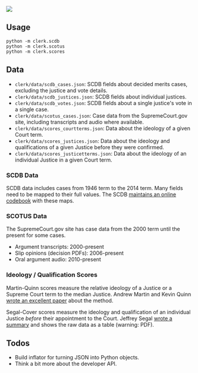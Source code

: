 ![](https://cloud.githubusercontent.com/assets/109988/9503675/7a4bdfee-4c06-11e5-8619-e8f85ccb49f2.png)

## Usage
```
python -m clerk.scdb
python -m clerk.scotus
python -m clerk.scores
```

## Data
* `clerk/data/scdb_cases.json`: SCDB fields about decided merits cases, excluding the justice and vote details.
* `clerk/data/scdb_justices.json`: SCDB fields about individual justices.
* `clerk/data/scdb_votes.json`: SCDB fields about a single justice's vote in a single case.
* `clerk/data/scotus_cases.json`: Case data from the SupremeCourt.gov site, including transcripts and audio where available.
* `clerk/data/scores_courtterms.json`: Data about the ideology of a given Court term.
* `clerk/data/scores_justices.json`: Data about the ideology and qualifications of a given Justice before they were confirmed.
* `clerk/data/scores_justicetterms.json`: Data about the ideology of an individual Justice in a given Court term.

### SCDB Data
SCDB data includes cases from 1946 term to the 2014 term. Many fields need to be mapped to their full values. The SCDB [maintains an online codebook](http://scdb.wustl.edu/documentation.php) with these maps.

### SCOTUS Data
The SupremeCourt.gov site has case data from the 2000 term until the present for some cases.
* Argument transcripts: 2000-present
* Slip opinions (decision PDFs): 2006-present
* Oral argument audio: 2010-present

### Ideology / Qualification Scores
Martin-Quinn scores measure the relative ideology of a Justice or a Supreme Court term to the median Justice. Andrew Martin and Kevin Quinn [wrote an excellent paper](http://mqscores.berkeley.edu/media/pa02.pdf) about the method.

Segal-Cover scores measure the ideology and qualification of an individual Justice *before* their appointment to the Court. Jeffrey Segal [wrote a summary](http://www.stonybrook.edu/commcms/polisci/jsegal/QualTable.pdf) and shows the raw data as a table (warning: PDF).

## Todos
* Build inflator for turning JSON into Python objects.
* Think a bit more about the developer API.